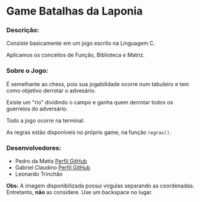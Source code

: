 # Game Batalhas da Laponia

### Descrição:
 Consiste basicamente em um jogo escrito na Linguagem C.
 
 Aplicamos os conceitos de Função, Biblioteca e Matriz.

### Sobre o Jogo:
 É semelhante ao chess, pois sua jogabilidade ocorre num tabuleiro e tem como objetivo derrotar o advesário.
 
 Existe um "rio" dividindo o campo e ganha quem derrotar todos os guerreios do adversário.
 
 Todo a jogo ocorre na terminal.
 
 As regras estão disponíveis no próprio game, na função `regras()`.
 

 ### Desenvolvedores:
 * Pedro da Matta [Perfil GitHub](https://github.com/biembouash)
 * Gabriel Claudino [Perfil GitHub](https://github.com/Claudino2001)
 * Leonardo Trinchão
 
 
 **Obs:** A imagem disponibilizada possui virgulas separando as coordenadas. Entretanto, **não** as considere. Use um backspace no lugar.

